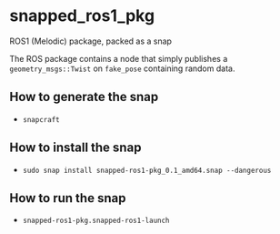 # snapped_ros1_pkg
ROS1 (Melodic) package, packed as a snap

The ROS package contains a node that simply publishes a `geometry_msgs::Twist` on `fake_pose` containing random data.
## How to generate the snap
- `snapcraft`
## How to install the snap
- `sudo snap install snapped-ros1-pkg_0.1_amd64.snap --dangerous`
## How to run the snap
- `snapped-ros1-pkg.snapped-ros1-launch`